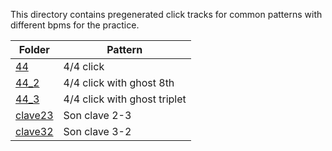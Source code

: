 This directory contains pregenerated click tracks for
common patterns with different bpms for the practice.

|Folder|Pattern|
|--|--|
|[44](44/)| 4/4 click |
|[44_2](44_2/)| 4/4 click with ghost 8th|
|[44_3](44_3/)| 4/4 click with ghost triplet |
|[clave23](clave23/)| Son clave 2-3 |
|[clave32](clave32/)| Son clave 3-2 |
